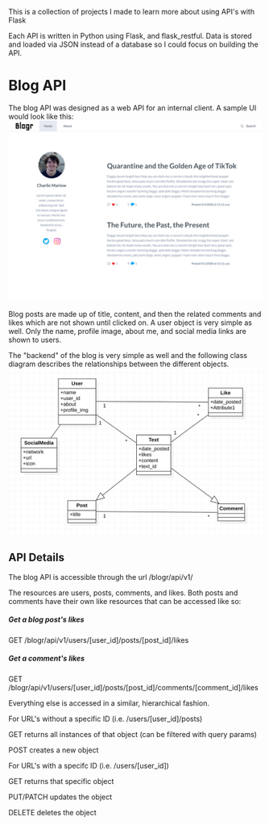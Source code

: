 This is a collection of projects I made to learn more about using API's with Flask

Each API is written in Python using Flask, and flask_restful.
Data is stored and loaded via JSON instead of a database so I could focus on building the API.

# Blog API

The blog API was designed as a web API for an internal client. A sample UI would look like this:
![Blogr UI](https://github.com/charliemarlow/APIProjects/blob/master/Blog/blog_basic_ui.png?raw=true)

Blog posts are made up of title, content, and then the related comments and likes which are not shown until clicked on.
A user object is very simple as well. Only the name, profile image, about me, and social media links are shown to users.


The "backend" of the blog is very simple as well and the following class diagram describes the relationships between the different objects.
![Blogr Class Diagram](https://github.com/charliemarlow/APIProjects/blob/master/Blog/blog_class_diagram.png?raw=true)

## API Details

The blog API is accessible through the url /blogr/api/v1/

The resources are users, posts, comments, and likes.
Both posts and comments have their own like resources that can be accessed like so:
##### Get a blog post's likes 
GET /blogr/api/v1/users/[user_id]/posts/[post_id]/likes
##### Get a comment's likes 
GET /blogr/api/v1/users/[user_id]/posts/[post_id]/comments/[comment_id]/likes

Everything else is accessed in a similar, hierarchical fashion. 

For URL's without a specific ID (i.e. /users/[user_id]/posts)

GET returns all instances of that object (can be filtered with query params)

POST creates a new object

For URL's with a specifc ID (i.e. /users/[user_id])

GET returns that specific object

PUT/PATCH updates the object

DELETE deletes the object
